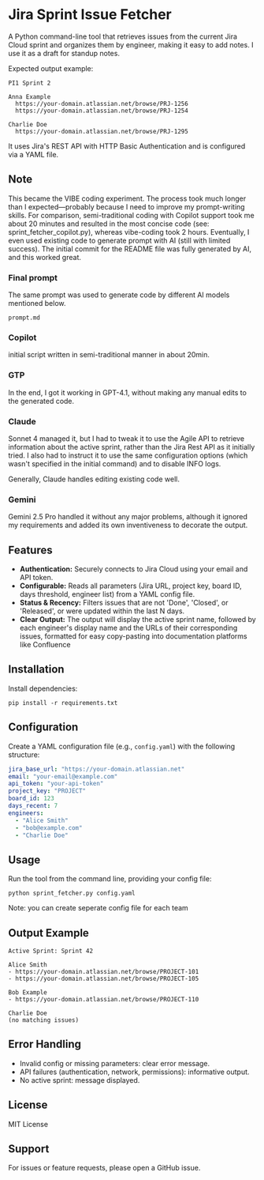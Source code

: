 # Jira Sprint Issue Fetcher

A Python command-line tool that retrieves issues from the current Jira Cloud sprint and organizes them by engineer, making it easy to add notes. I use it as a draft for standup notes.

Expected output example:
```
PI1 Sprint 2

Anna Example
  https://your-domain.atlassian.net/browse/PRJ-1256
  https://your-domain.atlassian.net/browse/PRJ-1254
  
Charlie Doe
  https://your-domain.atlassian.net/browse/PRJ-1295
```  
It uses Jira's REST API with HTTP Basic Authentication and is configured via a YAML file.

## Note 
This became the VIBE coding experiment. The process took much longer than I expected—probably because I need to improve my prompt-writing skills. For comparison, semi-traditional coding with Copilot support took me about 20 minutes and resulted in the most concise code (see: sprint_fetcher_copilot.py), whereas vibe-coding took 2 hours. Eventually, I even used existing code to generate prompt with AI (still with limited success). 
The initial commit for the README file was fully generated by AI, and this worked great.

### Final prompt
The same prompt was used to generate code by different AI models mentioned below.
```
prompt.md
```
### Copilot
initial script written in semi-traditional manner in about 20min.

### GTP
In the end, I got it working in GPT-4.1, without making any manual edits to the generated code.

### Claude
Sonnet 4 managed it, but I had to tweak it to use the Agile API to retrieve information about the active sprint, rather than the Jira Rest API as it initially tried. I also had to instruct it to use the same configuration options (which wasn't specified in the initial command) and to disable INFO logs.

Generally, Claude handles editing existing code well.

### Gemini
Gemini 2.5 Pro handled it without any major problems, although it ignored my requirements and added its own inventiveness to decorate the output.

## Features

- **Authentication:** Securely connects to Jira Cloud using your email and API token.
- **Configurable:** Reads all parameters (Jira URL, project key, board ID, days threshold, engineer list) from a YAML config file.
- **Status & Recency:** Filters issues that are not 'Done', 'Closed', or 'Released', or were updated within the last N days.
- **Clear Output:** The output will display the active sprint name, followed by each engineer's display name and the URLs of their corresponding issues, formatted for easy copy-pasting into documentation platforms like Confluence

## Installation

Install dependencies:
   ```
   pip install -r requirements.txt
   ```

## Configuration

Create a YAML configuration file (e.g., `config.yaml`) with the following structure:

```yaml
jira_base_url: "https://your-domain.atlassian.net"
email: "your-email@example.com"
api_token: "your-api-token"
project_key: "PROJECT"
board_id: 123
days_recent: 7
engineers:
  - "Alice Smith"
  - "bob@example.com"
  - "Charlie Doe"
```

## Usage

Run the tool from the command line, providing your config file:

```
python sprint_fetcher.py config.yaml
```

Note: you can create seperate config file for each team

## Output Example

```
Active Sprint: Sprint 42

Alice Smith
- https://your-domain.atlassian.net/browse/PROJECT-101
- https://your-domain.atlassian.net/browse/PROJECT-105

Bob Example
- https://your-domain.atlassian.net/browse/PROJECT-110

Charlie Doe
(no matching issues)
```

## Error Handling

- Invalid config or missing parameters: clear error message.
- API failures (authentication, network, permissions): informative output.
- No active sprint: message displayed.

## License

MIT License

## Support

For issues or feature requests, please open a GitHub issue.
